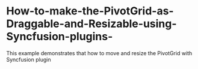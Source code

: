 # How-to-make-the-PivotGrid-as-Draggable-and-Resizable-using-Syncfusion-plugins-
This example demonstrates that how to move and resize the PivotGrid with Syncfusion plugin
